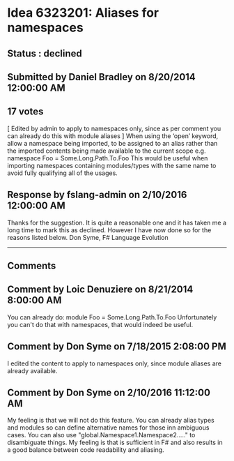 # Idea 6323201: Aliases for namespaces #

## Status : declined

## Submitted by Daniel Bradley on 8/20/2014 12:00:00 AM

## 17 votes

[ Edited by admin to apply to namespaces only, since as per comment you can already do this with module aliases ]
When using the ‘open’ keyword, allow a namespace being imported, to be assigned to an alias rather than the imported contents being made available to the current scope e.g.
namespace Foo = Some.Long.Path.To.Foo
This would be useful when importing namespaces containing modules/types with the same name to avoid fully qualifying all of the usages.



## Response by fslang-admin on 2/10/2016 12:00:00 AM

Thanks for the suggestion. It is quite a reasonable one and it has taken me a long time to mark this as declined. However I have now done so for the reasons listed below.
Don Syme, F# Language Evolution

------------------------
## Comments


## Comment by Loic Denuziere on 8/21/2014 8:00:00 AM
You can already do:
module Foo = Some.Long.Path.To.Foo
Unfortunately you can't do that with namespaces, that would indeed be useful.


## Comment by Don Syme on 7/18/2015 2:08:00 PM
I edited the content to apply to namespaces only, since module aliases are already available.


## Comment by Don Syme on 2/10/2016 11:12:00 AM
My feeling is that we will not do this feature. You can already alias types and modules so can define alternative names for those inn ambiguous cases. You can also use "global.Namespace1.Namespace2....." to disambiguate things. My feeling is that is sufficient in F# and also results in a good balance between code readability and aliasing.

